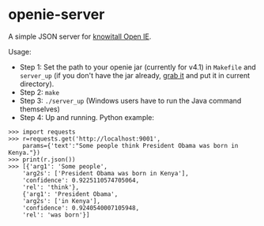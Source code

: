 # openie-server
A simple JSON server for [knowitall Open IE](http://knowitall.github.io/openie/).

Usage: 
* Step 1: Set the path to your openie jar (currently for v4.1) in `Makefile` and `server_up` (if you don't have the jar already, [grab it](http://knowitall.cs.washington.edu/openie/release/openie-4.1.jar) and put it in current directory).
* Step 2: `make`
* Step 3: `./server_up` (Windows users have to run the Java command themselves)
* Step 4: Up and running. Python example:
```
>>> import requests
>>> r=requests.get('http://localhost:9001', 
    params={'text':"Some people think President Obama was born in Kenya."})
>>> print(r.json())
>>> [{'arg1': 'Some people',
    'arg2s': ['President Obama was born in Kenya'],
    'confidence': 0.9225110574705064,
    'rel': 'think'},
    {'arg1': 'President Obama',
    'arg2s': ['in Kenya'],
    'confidence': 0.9240540007105948,
    'rel': 'was born'}]
```


